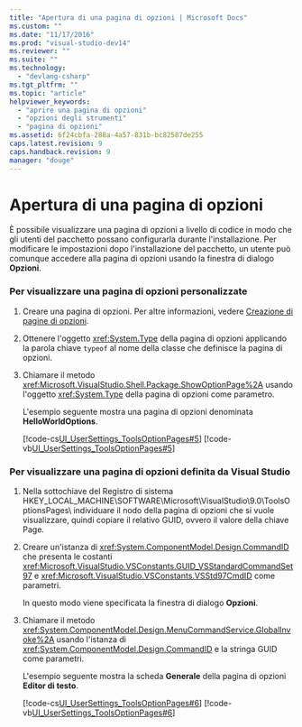 ```yaml
---
title: "Apertura di una pagina di opzioni | Microsoft Docs"
ms.custom: ""
ms.date: "11/17/2016"
ms.prod: "visual-studio-dev14"
ms.reviewer: ""
ms.suite: ""
ms.technology: 
  - "devlang-csharp"
ms.tgt_pltfrm: ""
ms.topic: "article"
helpviewer_keywords: 
  - "aprire una pagina di opzioni"
  - "opzioni degli strumenti"
  - "pagina di opzioni"
ms.assetid: 6f24cbfa-288a-4a57-831b-bc82587de255
caps.latest.revision: 9
caps.handback.revision: 9
manager: "douge"
---
```

# Apertura di una pagina di opzioni
È possibile visualizzare una pagina di opzioni a livello di codice in modo che gli utenti del pacchetto possano configurarla durante l'installazione. Per modificare le impostazioni dopo l'installazione del pacchetto, un utente può comunque accedere alla pagina di opzioni usando la finestra di dialogo **Opzioni**.  
  
### Per visualizzare una pagina di opzioni personalizzate  
  
1.  Creare una pagina di opzioni. Per altre informazioni, vedere [Creazione di pagine di opzioni](../Topic/Creating%20Options%20Pages.md).  
  
2.  Ottenere l'oggetto <xref:System.Type> della pagina di opzioni applicando la parola chiave `typeof` al nome della classe che definisce la pagina di opzioni.  
  
3.  Chiamare il metodo <xref:Microsoft.VisualStudio.Shell.Package.ShowOptionPage%2A> usando l'oggetto <xref:System.Type> della pagina di opzioni come parametro.  
  
     L'esempio seguente mostra una pagina di opzioni denominata **HelloWorldOptions**.  
  
     [!code-cs[UI_UserSettings_ToolsOptionPages#5](../misc/codesnippet/CSharp/opening-an-options-page_1.cs)]
     [!code-vb[UI_UserSettings_ToolsOptionPages#5](../misc/codesnippet/VisualBasic/opening-an-options-page_1.vb)]  
  
### Per visualizzare una pagina di opzioni definita da Visual Studio  
  
1.  Nella sottochiave del Registro di sistema HKEY\_LOCAL\_MACHINE\\SOFTWARE\\Microsoft\\VisualStudio\\9.0\\ToolsOptionsPages\\ individuare il nodo della pagina di opzioni che si vuole visualizzare, quindi copiare il relativo GUID, ovvero il valore della chiave Page.  
  
2.  Creare un'istanza di <xref:System.ComponentModel.Design.CommandID> che presenta le costanti <xref:Microsoft.VisualStudio.VSConstants.GUID_VSStandardCommandSet97> e <xref:Microsoft.VisualStudio.VSConstants.VSStd97CmdID> come parametri.  
  
     In questo modo viene specificata la finestra di dialogo **Opzioni**.  
  
3.  Chiamare il metodo <xref:System.ComponentModel.Design.MenuCommandService.GlobalInvoke%2A> usando l'istanza di <xref:System.ComponentModel.Design.CommandID> e la stringa GUID come parametri.  
  
     L'esempio seguente mostra la scheda **Generale** della pagina di opzioni **Editor di testo**.  
  
     [!code-cs[UI_UserSettings_ToolsOptionPages#6](../misc/codesnippet/CSharp/opening-an-options-page_2.cs)]
     [!code-vb[UI_UserSettings_ToolsOptionPages#6](../misc/codesnippet/VisualBasic/opening-an-options-page_2.vb)]